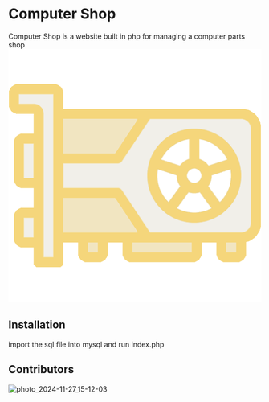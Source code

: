 # Computer Shop

Computer Shop is a website built in php for managing a computer parts shop 
![icon](https://github.com/Khair69/ComputerShop/blob/main/ComputerShop/wwwroot/icons/gpu.png?raw=true)

## Installation

import the sql file into mysql
and run index.php

## Contributors

![photo_2024-11-27_15-12-03](https://github.com/user-attachments/assets/c8ed229c-8ffb-463d-892a-d773c3fe50db)
